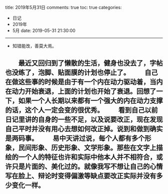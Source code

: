 title: 2019年5月31日
comments: true
toc: true
categories:
  - 日记
  - 2019年
  - 5月
date: 2019-05-31 21:30:00
---
 * 知错能改，善莫大焉。

   <!--more-->

　　最近又回归到了懒散的生活，健身也没去了，字帖也没练了，泡脚、贴面膜的计划也停止了。
　　自己在做这些事的时候是由于有一个内在动力驱动着，当内在动力开始衰退，上面的计划也开始了衰退。回想了一下，如果一个人长期以来都有一个强大的内在动力支撑的话，这个人一定会变的很优秀。
　　看到自己以前日记里讲的自身的一些不足，以及说要改正，现在发现自己平时并没有用心去想如何改正掉。说到和做到确实是两码事。
　　易中天讲过说，每个人都有多个形象，民间形象、历史形象、文学形象。那些在文字上描绘的一个人的特征也许和实际中他本人并不相符合，或许只是片面的、美化过的。就像我写不想让自己的心情写在脸上、辩论时变得偏激等缺点要改正实际并没有多少变化一样。
　　
---